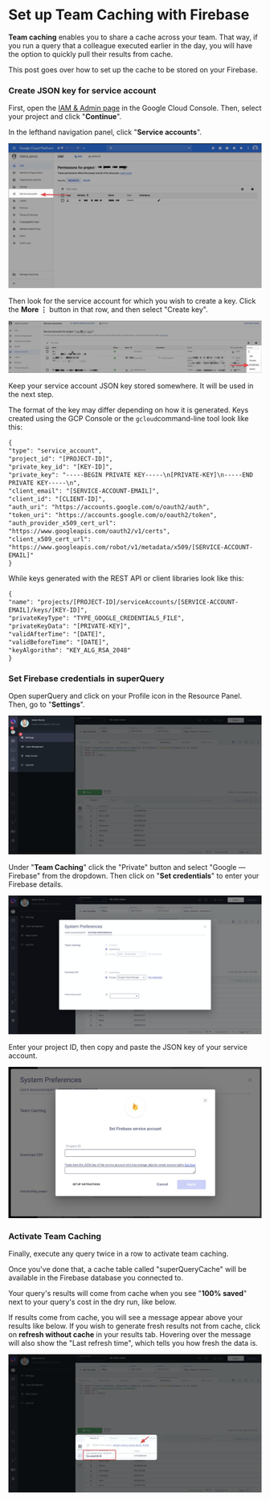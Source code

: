 # Set up Team Caching with Firebase

**Team caching** enables you to share a cache across your team. That way, if you run a query that a colleague executed earlier in the day, you will have the option to quickly pull their results from cache.

This post goes over how to set up the cache to be stored on your Firebase.

### Create JSON key for service account

First, open the [IAM & Admin page](https://console.cloud.google.com/project/\_/iam-admin?\_ga=2.255639179.-2078623115.1529931311) in the Google Cloud Console. Then, select your project and click "**Continue**".

In the lefthand navigation panel, click "**Service accounts**".

![](<../.gitbook/assets/image (102).png>)

Then look for the service account for which you wish to create a key. Click the **More ⋮** button in that row, and then select "Create key".

![](<../.gitbook/assets/image (103).png>)

Keep your service account JSON key stored somewhere. It will be used in the next step.

The format of the key may differ depending on how it is generated. Keys created using the GCP Console or the `gcloud`command-line tool look like this:

```
{
"type": "service_account",
"project_id": "[PROJECT-ID]",
"private_key_id": "[KEY-ID]",
"private_key": "-----BEGIN PRIVATE KEY-----\n[PRIVATE-KEY]\n-----END PRIVATE KEY-----\n",
"client_email": "[SERVICE-ACCOUNT-EMAIL]",
"client_id": "[CLIENT-ID]",
"auth_uri": "https://accounts.google.com/o/oauth2/auth",
"token_uri": "https://accounts.google.com/o/oauth2/token",
"auth_provider_x509_cert_url": "https://www.googleapis.com/oauth2/v1/certs",
"client_x509_cert_url": "https://www.googleapis.com/robot/v1/metadata/x509/[SERVICE-ACCOUNT-EMAIL]"
}
```

While keys generated with the REST API or client libraries look like this:

```
{
"name": "projects/[PROJECT-ID]/serviceAccounts/[SERVICE-ACCOUNT-EMAIL]/keys/[KEY-ID]",
"privateKeyType": "TYPE_GOOGLE_CREDENTIALS_FILE",
"privateKeyData": "[PRIVATE-KEY]",
"validAfterTime": "[DATE]",
"validBeforeTime": "[DATE]",
"keyAlgorithm": "KEY_ALG_RSA_2048"
}
```

### Set Firebase credentials in superQuery

Open superQuery and click on your Profile icon in the Resource Panel. Then, go to "**Settings**".

![](<../.gitbook/assets/image (98).png>)

Under "**Team Caching**" click the "Private" button and select "Google — Firebase" from the dropdown. Then click on "**Set credentials**" to enter your Firebase details.

![](<../.gitbook/assets/image (99).png>)

Enter your project ID, then copy and paste the JSON key of your service account.

![](<../.gitbook/assets/image (104).png>)

### Activate Team Caching

Finally, execute any query twice in a row to activate team caching.

Once you've done that, a cache table called "superQueryCache" will be available in the Firebase database you connected to.

Your query's results will come from cache when you see "**100% saved**" next to your query's cost in the dry run, like below.



If results come from cache, you will see a message appear above your results like below. If you wish to generate fresh results not from cache, click on **refresh without cache** in your results tab. Hovering over the message will also show the "Last refresh time", which tells you how fresh the data is.

![](<../.gitbook/assets/image (105).png>)
